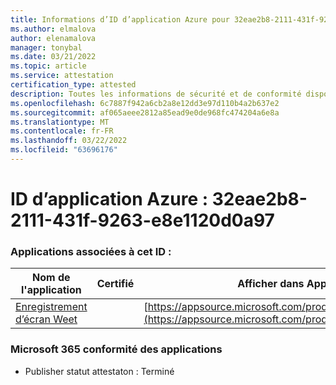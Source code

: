 ```yaml
---
title: Informations d’ID d’application Azure pour 32eae2b8-2111-431f-9263-e8e1120d0a97
ms.author: elmalova
author: elenamalova
manager: tonybal
ms.date: 03/21/2022
ms.topic: article
ms.service: attestation
certification_type: attested
description: Toutes les informations de sécurité et de conformité disponibles pour 32eae2b8-2111-431f-9263-e8e1120d0a97.
ms.openlocfilehash: 6c7887f942a6cb2a8e12dd3e97d110b4a2b637e2
ms.sourcegitcommit: af065aeee2812a85ead9e0de968fc474204a6e8a
ms.translationtype: MT
ms.contentlocale: fr-FR
ms.lasthandoff: 03/22/2022
ms.locfileid: "63696176"
---
```

# <a name="azure-app-id-32eae2b8-2111-431f-9263-e8e1120d0a97"></a>ID d’application Azure : 32eae2b8-2111-431f-9263-e8e1120d0a97


### <a name="apps-associated-with-this-id"></a>Applications associées à cet ID :
| **Nom de l'application** | **Certifié** | **Afficher dans AppSource** |
|--------------|---------------|-----------------------|
| [Enregistrement d’écran Weet](../forward/WA200003284.md) |  | [https://appsource.microsoft.com/product/office/WA200003284](https://appsource.microsoft.com/product/office/WA200003284) |

### <a name="microsoft-365-app-compliance-status"></a>Microsoft 365 conformité des applications
- Publisher statut attestaton : Terminé
